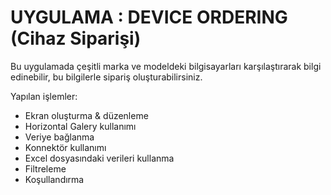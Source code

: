 # UYGULAMA : DEVICE ORDERING (Cihaz Siparişi)

Bu uygulamada çeşitli marka ve modeldeki bilgisayarları karşılaştırarak bilgi edinebilir, bu bilgilerle sipariş oluşturabilirsiniz.

Yapılan işlemler:
- Ekran oluşturma & düzenleme
- Horizontal Galery kullanımı
- Veriye bağlanma
- Konnektör kullanımı
- Excel dosyasındaki verileri kullanma
- Filtreleme
- Koşullandırma
